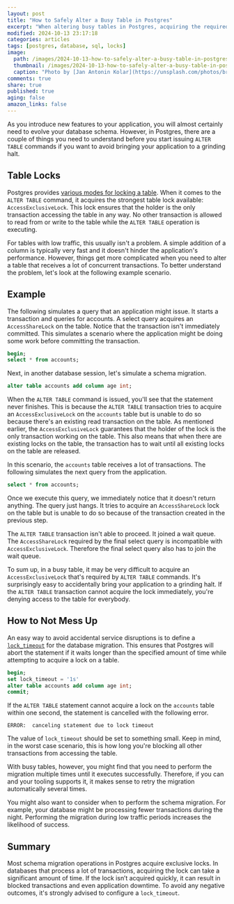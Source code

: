 ```yaml
---
layout: post
title: "How to Safely Alter a Busy Table in Postgres"
excerpt: "When altering busy tables in Postgres, acquiring the required locks can lead to application downtime if not handled carefully. This post explains the potential pitfalls of using ALTER TABLE on high-traffic tables, and provides strategies for minimizing disruptions."
modified: 2024-10-13 23:17:18
categories: articles
tags: [postgres, database, sql, locks]
image:
  path: /images/2024-10-13-how-to-safely-alter-a-busy-table-in-postgres/cover.jpg
  thumbnail: /images/2024-10-13-how-to-safely-alter-a-busy-table-in-postgres/cover_thumb.jpg
  caption: "Photo by [Jan Antonin Kolar](https://unsplash.com/photos/brown-wooden-drawer-lRoX0shwjUQ)"
comments: true
share: true
published: true
aging: false
amazon_links: false
---
```


As you introduce new features to your application, you will almost certainly need to evolve your database schema.
However, in Postgres, there are a couple of things you need to understand before you start issuing `ALTER TABLE` commands if you want to avoid bringing your application to a grinding halt.

## Table Locks

Postgres provides [various modes for locking a table](https://www.postgresql.org/docs/current/explicit-locking.html#LOCKING-TABLES).
When it comes to the `ALTER TABLE` command, it acquires the strongest table lock available: `AccessExclusiveLock`.
This lock ensures that the holder is the only transaction accessing the table in any way.
No other transaction is allowed to read from or write to the table while the `ALTER TABLE` operation is executing.

For tables with low traffic, this usually isn't a problem.
A simple addition of a column is typically very fast and it doesn't hinder the application's performance.
However, things get more complicated when you need to alter a table that receives a lot of concurrent transactions.
To better understand the problem, let's look at the following example scenario.

## Example

The following simulates a query that an application might issue.
It starts a transaction and queries for accounts.
A select query acquires an `AccessShareLock` on the table.
Notice that the transaction isn't immediately committed.
This simulates a scenario where the application might be doing some work before committing the transaction.

```sql
begin;
select * from accounts;
```

Next, in another database session, let's simulate a schema migration.

```sql
alter table accounts add column age int;
```

When the `ALTER TABLE` command is issued, you'll see that the statement never finishes.
This is because the `ALTER TABLE` transaction tries to acquire an `AccessExclusiveLock` on the `accounts` table but is unable to do so because there's an existing read transaction on the table.
As mentioned earlier, the `AccessExclusiveLock` guarantees that the holder of the lock is the only transaction working on the table.
This also means that when there are existing locks on the table, the transaction has to wait until all existing locks on the table are released.

In this scenario, the `accounts` table receives a lot of transactions.
The following simulates the next query from the application.

```sql
select * from accounts;
```

Once we execute this query, we immediately notice that it doesn't return anything.
The query just hangs.
It tries to acquire an `AccessShareLock` lock on the table but is unable to do so because of the transaction created in the previous step.

The `ALTER TABLE` transaction isn't able to proceed.
It joined a wait queue.
The `AccessShareLock` required by the final select query is incompatible with `AccessExclusiveLock`.
Therefore the final select query also has to join the wait queue.

To sum up, in a busy table, it may be very difficult to acquire an `AccessExclusiveLock` that's required by `ALTER TABLE` commands.
It's surprisingly easy to accidentally bring your application to a grinding halt.
If the `ALTER TABLE` transaction cannot acquire the lock immediately, you're denying access to the table for everybody.

## How to Not Mess Up

An easy way to avoid accidental service disruptions is to define a [`lock_timeout`](https://www.postgresql.org/docs/current/runtime-config-client.html#GUC-LOCK-TIMEOUT) for the database migration.
This ensures that Postgres will abort the statement if it waits longer than the specified amount of time while attempting to acquire a lock on a table.

```sql
begin;
set lock_timeout = '1s'
alter table accounts add column age int;
commit;
```

If the `ALTER TABLE` statement cannot acquire a lock on the `accounts` table within one second, the statement is cancelled with the following error.

```
ERROR:  canceling statement due to lock timeout
```

The value of `lock_timeout` should be set to something small.
Keep in mind, in the worst case scenario, this is how long you're blocking all other transactions from accessing the table.

With busy tables, however, you might find that you need to perform the migration multiple times until it executes successfully.
Therefore, if you can and your tooling supports it, it makes sense to retry the migration automatically several times.

You might also want to consider when to perform the schema migration.
For example, your database might be processing fewer transactions during the night.
Performing the migration during low traffic periods increases the likelihood of success.

## Summary

Most schema migration operations in Postgres acquire exclusive locks.
In databases that process a lot of transactions, acquiring the lock can take a significant amount of time.
If the lock isn’t acquired quickly, it can result in blocked transactions and even application downtime.
To avoid any negative outcomes, it's strongly advised to configure a `lock_timeout`.